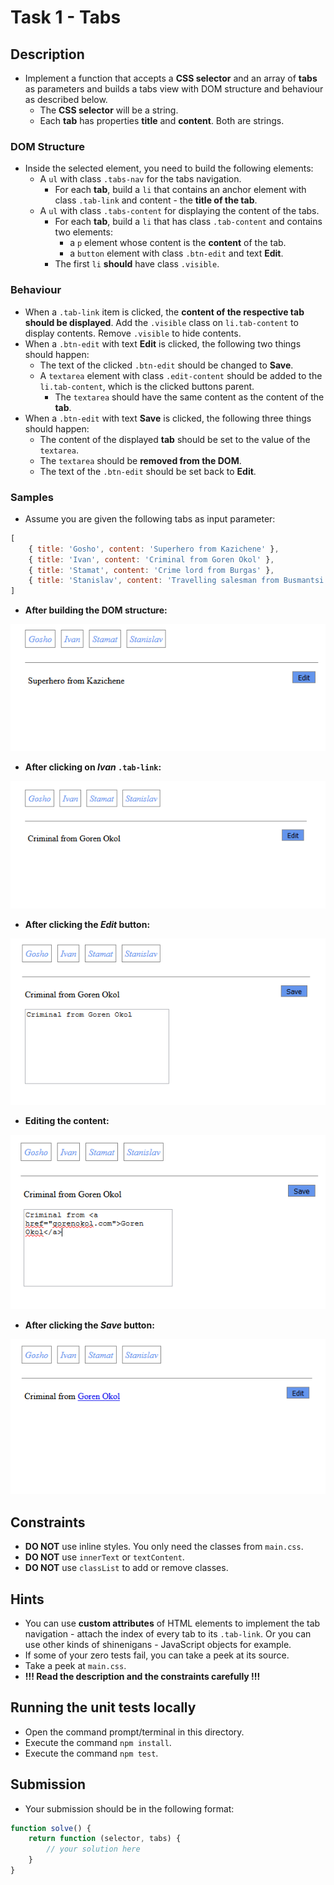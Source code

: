 # Task 1 - Tabs

## Description
- Implement a function that accepts a **CSS selector** and an array of **tabs** as parameters and builds a tabs view with DOM structure and behaviour as described below.
    - The **CSS selector** will be a string.
    - Each **tab** has properties **title** and **content**. Both are strings.

### DOM Structure
- Inside the selected element, you need to build the following elements:
    - A `ul` with class `.tabs-nav` for the tabs navigation.
        - For each **tab**, build a `li` that contains an anchor element with class `.tab-link` and content - the **title of the tab**.
    - A `ul` with class `.tabs-content` for displaying the content of the tabs.
        - For each **tab**, build a `li` that has class `.tab-content` and contains two elements:
            - a `p` element whose content is the **content** of the tab.
            - a `button` element with class `.btn-edit` and text **Edit**.
        - The first `li` **should** have class `.visible`.

### Behaviour
- When a `.tab-link` item is clicked, the **content of the respective tab should be displayed**. Add the `.visible` class on `li.tab-content` to display contents. Remove `.visible` to hide contents.
- When a `.btn-edit` with text **Edit** is clicked, the following two things should happen:
    - The text of the clicked `.btn-edit` should be changed to **Save**.
    - A `textarea` element with class `.edit-content` should be added to the `li.tab-content`, which is the clicked buttons parent.
        - The `textarea` should have the same content as the content of the **tab**.
- When a `.btn-edit` with text **Save** is clicked, the following three things should happen:
    - The content of the displayed **tab** should be set to the value of the `textarea`.
    - The `textarea` should be **removed from the DOM**.
    - The text of the `.btn-edit` should be set back to **Edit**.

### Samples
- Assume you are given the following tabs as input parameter:

```js
[
    { title: 'Gosho', content: 'Superhero from Kazichene' },
    { title: 'Ivan', content: 'Criminal from Goren Okol' },
    { title: 'Stamat', content: 'Crime lord from Burgas' },
    { title: 'Stanislav', content: 'Travelling salesman from Busmantsi' }
]
```

- **After building the DOM structure:**

![initial structure](./imgs/built-initial.png)

- **After clicking on _Ivan_ `.tab-link`:**

![tab link click](./imgs/ivan-clicked.png)

- **After clicking the _Edit_ button:**

![edit button click](./imgs/edit-click.png)

- **Editing the content:**

![editing the content](./imgs/editing-content.png)

- **After clicking the _Save_ button:**

![after clicking Save button](./imgs/save-click.png)

## Constraints
- **DO NOT** use inline styles. You only need the classes from `main.css`.
- **DO NOT** use `innerText` or `textContent`.
- **DO NOT** use `classList` to add or remove classes.

## Hints
- You can use **custom attributes** of HTML elements to implement the tab navigation - attach the index of every tab to its `.tab-link`. Or you can use other kinds of shinenigans - JavaScript objects for example.
- If some of your zero tests fail, you can take a peek at its source.
- Take a peek at `main.css`.
- **!!! Read the description and the constraints carefully !!!**

## Running the unit tests locally
- Open the command prompt/terminal in this directory.
- Execute the command `npm install`.
- Execute the command `npm test`.

## Submission
- Your submission should be in the following format:

```js
function solve() {
    return function (selector, tabs) {
        // your solution here
    }
}
```